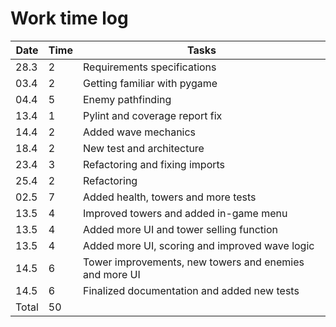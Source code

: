 # Work time log

| Date | Time | Tasks |
| --- | --- | --- |
| 28.3 | 2   | Requirements specifications |
| 03.4 | 2   | Getting familiar with pygame |
| 04.4 | 5   | Enemy pathfinding |
| 13.4 | 1   | Pylint and coverage report fix |
| 14.4 | 2   | Added wave mechanics |
| 18.4 | 2   | New test and architecture |
| 23.4 | 3   | Refactoring and fixing imports |
| 25.4 | 2   | Refactoring |
| 02.5 | 7   | Added health, towers and more tests |
| 13.5 | 4   | Improved towers and added in-game menu |
| 13.5 | 4   | Added more UI and tower selling function |
| 13.5 | 4   | Added more UI, scoring and improved wave logic |
| 14.5 | 6   | Tower improvements, new towers and enemies and more UI |
| 14.5 | 6   | Finalized documentation and added new tests |
| Total | 50 |
